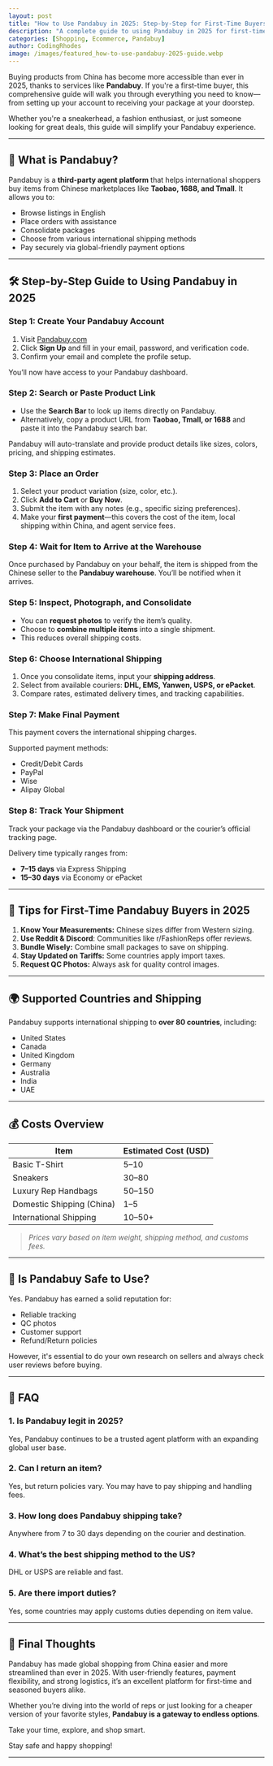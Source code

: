 ```yaml
---
layout: post
title: "How to Use Pandabuy in 2025: Step-by-Step for First-Time Buyers"
description: "A complete guide to using Pandabuy in 2025 for first-time buyers. Learn how to register, order, pay, and ship smoothly."
categories: [Shopping, Ecommerce, Pandabuy]
author: CodingRhodes
image: /images/featured_how-to-use-pandabuy-2025-guide.webp
---
```


Buying products from China has become more accessible than ever in 2025, thanks to services like **Pandabuy**. If you're a first-time buyer, this comprehensive guide will walk you through everything you need to know—from setting up your account to receiving your package at your doorstep.

Whether you're a sneakerhead, a fashion enthusiast, or just someone looking for great deals, this guide will simplify your Pandabuy experience.

---

## 🧭 What is Pandabuy?

Pandabuy is a **third-party agent platform** that helps international shoppers buy items from Chinese marketplaces like **Taobao, 1688, and Tmall**. It allows you to:

- Browse listings in English
- Place orders with assistance
- Consolidate packages
- Choose from various international shipping methods
- Pay securely via global-friendly payment options

---

## 🛠️ Step-by-Step Guide to Using Pandabuy in 2025

<ins class="adsbygoogle"
     style="display:block"
     data-ad-client="ca-pub-2784742237479601"
     data-ad-slot="3760872290"
     data-ad-format="auto"
     data-full-width-responsive="true"></ins>
<script>
     (adsbygoogle = window.adsbygoogle || []).push({});
</script>

### Step 1: Create Your Pandabuy Account

1. Visit [Pandabuy.com](https://www.pandabuy.com)
2. Click **Sign Up** and fill in your email, password, and verification code.
3. Confirm your email and complete the profile setup.

You’ll now have access to your Pandabuy dashboard.

### Step 2: Search or Paste Product Link

- Use the **Search Bar** to look up items directly on Pandabuy.
- Alternatively, copy a product URL from **Taobao, Tmall, or 1688** and paste it into the Pandabuy search bar.

Pandabuy will auto-translate and provide product details like sizes, colors, pricing, and shipping estimates.

### Step 3: Place an Order

1. Select your product variation (size, color, etc.).
2. Click **Add to Cart** or **Buy Now**.
3. Submit the item with any notes (e.g., specific sizing preferences).
4. Make your **first payment**—this covers the cost of the item, local shipping within China, and agent service fees.

### Step 4: Wait for Item to Arrive at the Warehouse

Once purchased by Pandabuy on your behalf, the item is shipped from the Chinese seller to the **Pandabuy warehouse**. You’ll be notified when it arrives.

### Step 5: Inspect, Photograph, and Consolidate

- You can **request photos** to verify the item’s quality.
- Choose to **combine multiple items** into a single shipment.
- This reduces overall shipping costs.

### Step 6: Choose International Shipping

1. Once you consolidate items, input your **shipping address**.
2. Select from available couriers: **DHL, EMS, Yanwen, USPS, or ePacket**.
3. Compare rates, estimated delivery times, and tracking capabilities.

### Step 7: Make Final Payment

This payment covers the international shipping charges.

Supported payment methods:
- Credit/Debit Cards
- PayPal
- Wise
- Alipay Global

### Step 8: Track Your Shipment

Track your package via the Pandabuy dashboard or the courier’s official tracking page.

Delivery time typically ranges from:
- **7–15 days** via Express Shipping
- **15–30 days** via Economy or ePacket

---

## 🎁 Tips for First-Time Pandabuy Buyers in 2025

1. **Know Your Measurements:** Chinese sizes differ from Western sizing.
2. **Use Reddit & Discord**: Communities like r/FashionReps offer reviews.
3. **Bundle Wisely:** Combine small packages to save on shipping.
4. **Stay Updated on Tariffs:** Some countries apply import taxes.
5. **Request QC Photos:** Always ask for quality control images.

---

## 🌍 Supported Countries and Shipping

Pandabuy supports international shipping to **over 80 countries**, including:
- United States
- Canada
- United Kingdom
- Germany
- Australia
- India
- UAE

---

## 💰 Costs Overview

| Item | Estimated Cost (USD) |
|------|----------------------|
| Basic T-Shirt | $5–$10 |
| Sneakers | $30–$80 |
| Luxury Rep Handbags | $50–$150 |
| Domestic Shipping (China) | $1–$5 |
| International Shipping | $10–$50+ |

> *Prices vary based on item weight, shipping method, and customs fees.*

---

<ins class="adsbygoogle"
     style="display:block"
     data-ad-client="ca-pub-2784742237479601"
     data-ad-slot="3760872290"
     data-ad-format="auto"
     data-full-width-responsive="true"></ins>
<script>
     (adsbygoogle = window.adsbygoogle || []).push({});
</script>

## 🧾 Is Pandabuy Safe to Use?

Yes. Pandabuy has earned a solid reputation for:
- Reliable tracking
- QC photos
- Customer support
- Refund/Return policies

However, it's essential to do your own research on sellers and always check user reviews before buying.

---

## 🧠 FAQ

### 1. Is Pandabuy legit in 2025?
Yes, Pandabuy continues to be a trusted agent platform with an expanding global user base.

### 2. Can I return an item?
Yes, but return policies vary. You may have to pay shipping and handling fees.

### 3. How long does Pandabuy shipping take?
Anywhere from 7 to 30 days depending on the courier and destination.

### 4. What’s the best shipping method to the US?
DHL or USPS are reliable and fast.

### 5. Are there import duties?
Yes, some countries may apply customs duties depending on item value.

---

<ins class="adsbygoogle"
     style="display:block"
     data-ad-client="ca-pub-2784742237479601"
     data-ad-slot="3760872290"
     data-ad-format="auto"
     data-full-width-responsive="true"></ins>
<script>
     (adsbygoogle = window.adsbygoogle || []).push({});
</script>

## 🏁 Final Thoughts

Pandabuy has made global shopping from China easier and more streamlined than ever in 2025. With user-friendly features, payment flexibility, and strong logistics, it’s an excellent platform for first-time and seasoned buyers alike.

Whether you’re diving into the world of reps or just looking for a cheaper version of your favorite styles, **Pandabuy is a gateway to endless options**.

Take your time, explore, and shop smart.

Stay safe and happy shopping!

---
